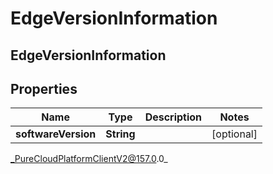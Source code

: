 # EdgeVersionInformation

## EdgeVersionInformation

## Properties

|Name | Type | Description | Notes|
|------------ | ------------- | ------------- | -------------|
| **softwareVersion** | **String** |  | [optional] |



_PureCloudPlatformClientV2@157.0.0_
